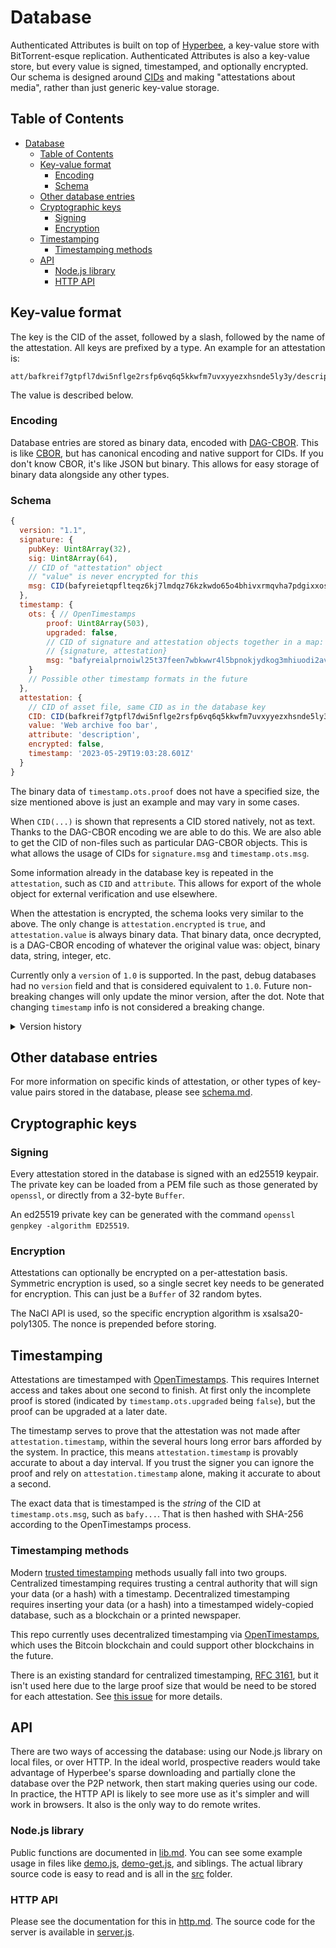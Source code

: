 # Database

Authenticated Attributes is built on top of [Hyperbee](https://docs.pears.com/building-blocks/hyperbee), a key-value store with BitTorrent-esque replication. Authenticated Attributes is also a key-value store, but every value is signed, timestamped, and optionally encrypted. Our schema is designed around [CIDs](https://docs.ipfs.tech/concepts/content-addressing/) and making "attestations about media", rather than just generic key-value storage.

## Table of Contents

- [Database](#database)
  - [Table of Contents](#table-of-contents)
  - [Key-value format](#key-value-format)
    - [Encoding](#encoding)
    - [Schema](#schema)
  - [Other database entries](#other-database-entries)
  - [Cryptographic keys](#cryptographic-keys)
    - [Signing](#signing)
    - [Encryption](#encryption)
  - [Timestamping](#timestamping)
    - [Timestamping methods](#timestamping-methods)
  - [API](#api)
    - [Node.js library](#nodejs-library)
    - [HTTP API](#http-api)

## Key-value format

The key is the CID of the asset, followed by a slash, followed by the name of the attestation. All keys are prefixed by a type. An example for an attestation is:

```
att/bafkreif7gtpfl7dwi5nflge2rsfp6vq6q5kkwfm7uvxyyezxhsnde5ly3y/description
```

The value is described below.

### Encoding

Database entries are stored as binary data, encoded with [DAG-CBOR](https://ipld.io/docs/codecs/known/dag-cbor/). This is like [CBOR](https://cbor.io/), but has canonical encoding and native support for CIDs. If you don't know CBOR, it's like JSON but binary. This allows for easy storage of binary data alongside any other types.

### Schema

```javascript
{
  version: "1.1",
  signature: {
    pubKey: Uint8Array(32),
    sig: Uint8Array(64),
    // CID of "attestation" object
    // "value" is never encrypted for this
    msg: CID(bafyreietqpflteqz6kj7lmdqz76kzkwdo65o4bhivxrmqvha7pdgixxos4)
  },
  timestamp: {
    ots: { // OpenTimestamps
        proof: Uint8Array(503),
        upgraded: false,
        // CID of signature and attestation objects together in a map:
        // {signature, attestation}
        msg: "bafyreialprnoiwl25t37feen7wbkwwr4l5bpnokjydkog3mhiuodi2av6m"
    }
    // Possible other timestamp formats in the future
  },
  attestation: {
    // CID of asset file, same CID as in the database key
    CID: CID(bafkreif7gtpfl7dwi5nflge2rsfp6vq6q5kkwfm7uvxyyezxhsnde5ly3y),
    value: 'Web archive foo bar',
    attribute: 'description',
    encrypted: false,
    timestamp: '2023-05-29T19:03:28.601Z'
  }
}
```

The binary data of `timestamp.ots.proof` does not have a specified size, the size mentioned above is just an example and may vary in some cases.

When `CID(...)` is shown that represents a CID stored natively, not as text. Thanks to the DAG-CBOR encoding we are able to do this. We are also able to get the CID of non-files such as particular DAG-CBOR objects. This is what allows the usage of CIDs for `signature.msg` and `timestamp.ots.msg`.

Some information already in the database key is repeated in the `attestation`, such as `CID` and `attribute`. This allows for export of the whole object for external verification and use elsewhere.

When the attestation is encrypted, the schema looks very similar to the above. The only change is `attestation.encrypted` is `true`, and `attestation.value` is always binary data. That binary data, once decrypted, is a DAG-CBOR encoding of whatever the original value was: object, binary data, string, integer, etc.

Currently only a `version` of `1.0` is supported. In the past, debug databases had no `version` field and that is considered equivalent to `1.0`. Future non-breaking changes will only update the minor version, after the dot.
Note that changing `timestamp` info is not considered a breaking change.

<details>
<summary>Version history</summary>

Version 1.1 switched `timestamp.ots.msg` to a string type instead of a CID. This is more accurate
to what actually gets timestamped.

</details>

## Other database entries

For more information on specific kinds of attestation, or other types of key-value pairs stored in the database, please see [schema.md](./schema.md).

## Cryptographic keys

### Signing

Every attestation stored in the database is signed with an ed25519 keypair. The private key can be loaded from a PEM file such as those generated by `openssl`, or directly from a 32-byte `Buffer`.

An ed25519 private key can be generated with the command `openssl genpkey -algorithm ED25519`.

### Encryption

Attestations can optionally be encrypted on a per-attestation basis. Symmetric encryption is used, so a single secret key needs to be generated for encryption. This can just be a `Buffer` of 32 random bytes.

The NaCl API is used, so the specific encryption algorithm is xsalsa20-poly1305. The nonce is prepended before storing.

## Timestamping

Attestations are timestamped with [OpenTimestamps](https://opentimestamps.org/). This requires Internet access and takes about one second to finish. At first only the incomplete proof is stored (indicated by `timestamp.ots.upgraded` being `false`), but the proof can be upgraded at a later date.

The timestamp serves to prove that the attestation was not made after `attestation.timestamp`, within the several hours long error bars afforded by the system. In practice, this means `attestation.timestamp` is provably accurate to about a day interval.
If you trust the signer you can ignore the proof and rely on `attestation.timestamp` alone, making it accurate to about a second.

The exact data that is timestamped is the _string_ of the CID at `timestamp.ots.msg`, such as `bafy...`.
That is then hashed with SHA-256 according to the OpenTimestamps process.

### Timestamping methods

Modern [trusted timestamping](https://en.wikipedia.org/wiki/Trusted_timestamping) methods usually fall into two groups. Centralized timestamping requires trusting a central authority that will sign your data (or a hash) with a timestamp. Decentralized timestamping requires inserting your data (or a hash) into a timestamped widely-copied database, such as a blockchain or a printed newspaper.

This repo currently uses decentralized timestamping via [OpenTimestamps](https://opentimestamps.org/), which uses the Bitcoin blockchain and could support other blockchains in the future.

There is an existing standard for centralized timestamping, [RFC 3161](https://datatracker.ietf.org/doc/html/rfc3161), but it isn't used here due to the large proof size that would be need to be stored for each attestation. See [this issue](https://github.com/starlinglab/authenticated-attributes/issues/40) for more details.

## API

There are two ways of accessing the database: using our Node.js library on local files, or over HTTP. In the ideal world, prospective readers would take advantage of Hyperbee's sparse downloading and partially clone the database over the P2P network, then start making queries using our code. In practice, the HTTP API is likely to see more use as it's simpler and will work in browsers. It also is the only way to do remote writes.

### Node.js library

Public functions are documented in [lib.md](./lib.md). You can see some example usage in files like [demo.js](../hyperbee/demo.js), [demo-get.js](../hyperbee/demo-get.js), and siblings. The actual library source code is easy to read and is all in the [src](../hyperbee/src/) folder.

### HTTP API

Please see the documentation for this in [http.md](./http.md). The source code for the server is available in [server.js](../hyperbee/server.js).
